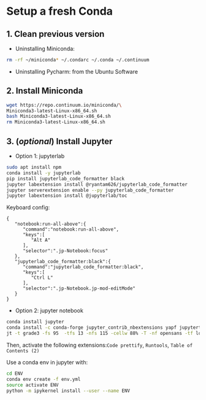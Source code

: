 # Setup a fresh Conda

## 1. Clean previous version
- Uninstalling  Miniconda:
```bash
rm -rf ~/miniconda* ~/.condarc ~/.conda ~/.continuum
```
- Uninstalling Pycharm: from the Ubuntu Software

## 2. Install Miniconda

```bash
wget https://repo.continuum.io/miniconda/\
Miniconda3-latest-Linux-x86_64.sh
bash Miniconda3-latest-Linux-x86_64.sh
rm Miniconda3-latest-Linux-x86_64.sh
```

## 3. (*optional*) Install Jupyter

- Option 1: jupyterlab

```bash
sudo apt install npm
conda install -y jupyterlab
pip install jupyterlab_code_formatter black
jupyter labextension install @ryantam626/jupyterlab_code_formatter
jupyter serverextension enable --py jupyterlab_code_formatter
jupyter labextension install @jupyterlab/toc
```

Keyboard config:
```
{
   "notebook:run-all-above":{
      "command":"notebook:run-all-above",
      "keys":[
         "Alt A"
      ],
      "selector":".jp-Notebook:focus"
   },
   "jupyterlab_code_formatter:black":{
      "command":"jupyterlab_code_formatter:black",
      "keys":[
         "Ctrl L"
      ],
      "selector":".jp-Notebook.jp-mod-editMode"
   }
}
```

- Option 2: jupyter notebook

```bash
conda install jupyter
conda install -c conda-forge jupyter_contrib_nbextensions yapf jupyterthemes # optional
jt -t grade3 -fs 95  -tfs 13 -nfs 115 -cellw 88% -T -nf opensans -tf loraserif # optional
```
  Then, activate the following extensions:`Code prettify`, `Runtools`, `Table of Contents (2)`

Use a conda env in jupyter with:
```bash
cd ENV
conda env create -f env.yml
source activate ENV
python -m ipykernel install --user --name ENV
```

